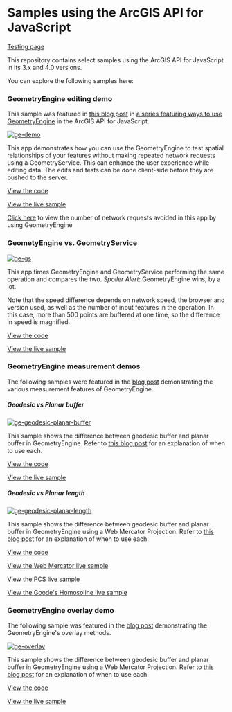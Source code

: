 # Samples using the ArcGIS API for JavaScript

[Testing page](https://maxkret.github.io/agol-selectable-symbology/testing.html)

This repository contains select samples using the ArcGIS API for JavaScript in its 3.x and 4.0 versions.

You can explore the following samples here:

### GeometryEngine editing demo

This sample was featured in [this blog post](http://blogs.esri.com/esri/arcgis/2015/09/09/geometryengine-part-1-testing-spatial-relationships-and-editing/) in [a series featuring ways to use GeometryEngine](http://blogs.esri.com/esri/arcgis/tag/geometryengine/) in the ArcGIS API for JavaScript.

[![ge-demo](http://blogs.esri.com/esri/arcgis/files/2015/09/ge-editing.png)](https://maxkret.github.io/agol-selectable-symbology/ge-demo/)

This app demonstrates how you can use the GeometryEngine to test spatial relationships of your features without making repeated network requests using a GeometryService. This can enhance the user experience while editing data. The edits and tests can be done client-side before they are pushed to the server.

[View the code](https://github.com/ekenes/esri-js-samples/blob/master/ge-demo/index.html)

[View the live sample](https://maxkret.github.io/agol-selectable-symbology/ge-demo/)

[Click here](https://maxkret.github.io/agol-selectable-symbology/ge-demo/requests.html) to view the number of network requests avoided in this app by using GeometryEngine

### GeometyEngine vs. GeometryService 

[![ge-gs](http://blogs.esri.com/esri/arcgis/files/2015/09/ge-gs.png)](https://maxkret.github.io/agol-selectable-symbology/ge-gs/)

This app times GeometryEngine and GeometryService performing the same operation and compares the two. *Spoiler Alert*: GeometryEngine wins, by a lot. 

Note that the speed difference depends on network speed, the browser and version used, as well as the number of input features in the operation. In this case, more than 500 points are buffered at one time, so the difference in speed is magnified.

[View the code](https://github.com/ekenes/esri-js-samples/tree/master/ge-gs)

[View the live sample](https://maxkret.github.io/agol-selectable-symbology/ge-gs/)

### GeometryEngine measurement demos

The following samples were featured in the [blog post](http://blogs.esri.com/esri/arcgis/2015/09/16/geometryengine-part-2-measurement/) demonstrating the various measurement features of GeometryEngine.

##### Geodesic vs Planar buffer

[![ge-geodesic-planar-buffer](http://blogs.esri.com/esri/arcgis/files/2015/09/ge-buffers.png)](https://maxkret.github.io/agol-selectable-symbology/ge-geodesic-planar-buffer/)

This sample shows the difference between geodesic buffer and planar buffer in GeometryEngine. Refer to [this blog post](http://blogs.esri.com/esri/arcgis/2015/09/16/geometryengine-part-2-measurement/) for an explanation of when to use each.

[View the code](https://github.com/ekenes/esri-js-samples/tree/master/ge-geodesic-planar-buffer)

[View the live sample](https://maxkret.github.io/agol-selectable-symbology/ge-geodesic-planar-buffer/)

##### Geodesic vs Planar length

[![ge-geodesic-planar-length](http://blogs.esri.com/esri/arcgis/files/2015/09/ge-length.png)](https://maxkret.github.io/agol-selectable-symbology/ge-length/)

This sample shows the difference between geodesic buffer and planar buffer in GeometryEngine using a Web Mercator Projection. Refer to [this blog post](http://blogs.esri.com/esri/arcgis/2015/09/16/geometryengine-part-2-measurement/) for an explanation of when to use each.

[View the code](https://github.com/ekenes/esri-js-samples/tree/master/ge-length)

[View the Web Mercator live sample](https://maxkret.github.io/agol-selectable-symbology/ge-length/)

[View the PCS live sample](https://maxkret.github.io/agol-selectable-symbology/ge-length/state-plane.html)

[View the Goode's Homosoline live sample](https://maxkret.github.io/agol-selectable-symbology/ge-length/homosoline.html)

### GeometryEngine overlay demo

The following sample was featured in the [blog post](http://blogs.esri.com/esri/arcgis/2015/09/23/geometryengine-part-3-overlay-analysis/) demonstrating the GeometryEngine's overlay methods.

[![ge-overlay](http://blogs.esri.com/esri/arcgis/files/2015/09/ge-overlay2.gif)](https://maxkret.github.io/agol-selectable-symbology/ge-overlay/)

This sample shows the difference between geodesic buffer and planar buffer in GeometryEngine using a Web Mercator Projection. Refer to [this blog post](http://blogs.esri.com/esri/arcgis/2015/09/23/geometryengine-part-3-overlay-analysis/) for an explanation of when to use each.

[View the code](https://github.com/ekenes/esri-js-samples/tree/master/ge-overlay)

[View the live sample](https://maxkret.github.io/agol-selectable-symbology/ge-overlay/)
